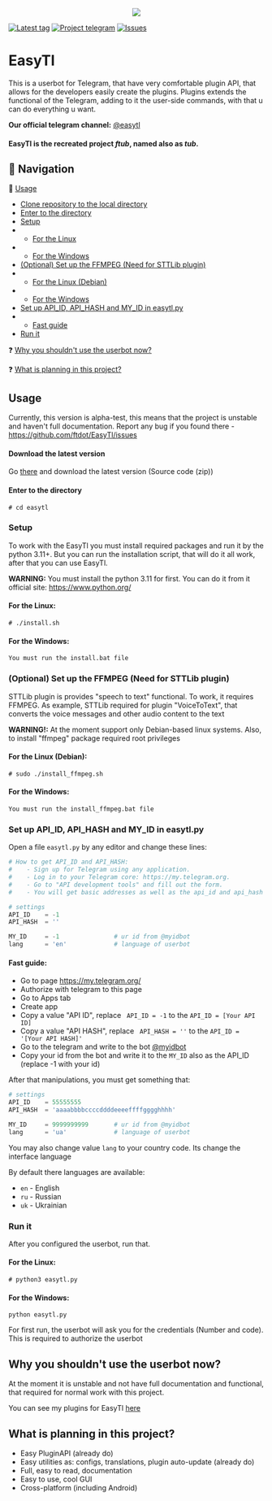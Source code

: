 <p align="center">
  <img src="https://github.com/ftdot/ftdot/raw/main/imgs/easytl_banner_nb-new.png" />
</p>

[![Latest tag](https://img.shields.io/github/v/tag/ftdot/EasyTl?label=LATEST%20TAG&style=for-the-badge)](https://github.com/ftdot/EasyTl/tags)
[![Project telegram](https://badgen.net/badge/icon/telegram?icon=telegram&label=EASYTL%20CHANNEL&style=for-the-badge&scale=1.4)](https://t.me/easytl)
[![Issues](https://img.shields.io/github/issues/ftdot/EasyTl?style=for-the-badge)](https://github.com/ftdot/EasyTl/issues)

# EasyTl
This is a userbot for Telegram, that have very comfortable plugin API, that allows for the developers easily create the plugins. 
Plugins extends the functional of the Telegram, adding to it the user-side commands, with that u can do everything u want.

**Our official telegram channel:** [@easytl](https://t.me/easytl)

#### EasyTl is the recreated project _ftub_, named also as _tub_.

## 📘 Navigation
📖 [Usage](#usage)
- [Clone repository to the local directory](#clone-repository-to-the-local-directory)
- [Enter to the directory](#enter-to-the-directory)
- [Setup](#setup)
- - [For the Linux](#for-the-linux)
- - [For the Windows](#for-the-windows)
- [(Optional) Set up the FFMPEG (Need for STTLib plugin)](#optional-set-up-the-ffmpeg-need-for-sttlib-plugin)
- - [For the Linux (Debian)](#for-the-linux-debian)
- - [For the Windows](#for-the-windows-1)
- [Set up API_ID, API_HASH and MY_ID in easytl.py](#set-up-api_id-api_hash-and-my_id-in-easytlpy)
- - [Fast guide](#fast-guide)
- [Run it](#run-it)

❓ <a href="https://github.com/ftdot/EasyTl/README.md#why-you-shouldnt-use-the-userbot-now">Why you shouldn't use the userbot now?</a>

❓ <a href="https://github.com/ftdot/EasyTl/README.md#what-is-planning-in-this-project">What is planning in this project?</a>

## Usage
Currently, this version is alpha-test, this means that the project is unstable and haven't full documentation.
Report any bug if you found there - https://github.com/ftdot/EasyTl/issues

#### Download the latest version
Go [there](https://github.com/ftdot/EasyTl/tags) and download the latest version (Source code (zip))


#### Enter to the directory
    # cd easytl

### Setup 
To work with the EasyTl you must install required packages and run it by the python 3.11+.
But you can run the installation script, that will do it all work, after that you can use EasyTl.

**WARNING:** You must install the python 3.11 for first. You can do it from it official site: https://www.python.org/

#### For the Linux:

    # ./install.sh

#### For the Windows:

    You must run the install.bat file

### (Optional) Set up the FFMPEG (Need for STTLib plugin)
STTLib plugin is provides "speech to text" functional. To work, it requires FFMPEG.
As example, STTLib required for plugin "VoiceToText", that converts the voice messages and other audio content to the text

**WARNING!:** At the moment support only Debian-based linux systems. Also, to install "ffmpeg" package required root privileges

#### For the Linux (Debian):

    # sudo ./install_ffmpeg.sh

#### For the Windows:

    You must run the install_ffmpeg.bat file

### Set up API_ID, API_HASH and MY_ID in easytl.py
Open a file ``easytl.py`` by any editor and change these lines:
```python
# How to get API_ID and API_HASH:
#    - Sign up for Telegram using any application.
#    - Log in to your Telegram core: https://my.telegram.org.
#    - Go to "API development tools" and fill out the form.
#    - You will get basic addresses as well as the api_id and api_hash parameters

# settings
API_ID    = -1
API_HASH  = ''

MY_ID     = -1               # ur id from @myidbot
lang      = 'en'             # language of userbot
```

#### Fast guide:
* Go to page https://my.telegram.org/
* Authorize with telegram to this page
* Go to Apps tab
* Create app
* Copy a value "API ID", replace `` API_ID = -1`` to the ``API_ID = [Your API ID]``
* Copy a value "API HASH", replace `` API_HASH = ''`` to the ``API_ID = '[Your API HASH]'``
* Go to the telegram and write to the bot [@myidbot](https://t.me/myidbot)
* Copy your id from the bot and write it to the ``MY_ID`` also as the API_ID (replace -1 with your id)

After that manipulations, you must get something that:
```python
# settings
API_ID    = 55555555
API_HASH  = 'aaaabbbbccccddddeeeeffffgggghhhh'

MY_ID     = 9999999999       # ur id from @myidbot
lang      = 'ua'             # language of userbot
```
You may also change value ``lang`` to your country code. Its change the interface language

By default there languages are available:
* ``en`` - English
* ``ru`` - Russian
* ``uk`` - Ukrainian

### Run it
After you configured the userbot, run that.


#### For the Linux:
```
# python3 easytl.py
```

#### For the Windows:
```
python easytl.py
```

For first run, the userbot will ask you for the credentials (Number and code). This is required to authorize the userbot

## Why you shouldn't use the userbot now?
At the moment it is unstable and not have full documentation and functional, that required for normal work with this project.

You can see my plugins for EasyTl [here](https://github.com/ftdot/easytl-content/tree/main/plugins)

## What is planning in this project?
* Easy PluginAPI (already do)
* Easy utilities as: configs, translations, plugin auto-update (already do)
* Full, easy to read, documentation
* Easy to use, cool GUI
* Cross-platform (including Android)
